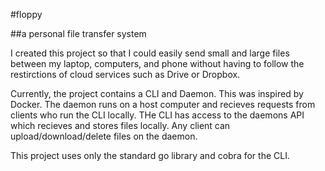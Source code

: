 
#floppy 

##a personal file transfer system

I created this project so that I could easily send small and large files between my laptop, computers, and phone without having to follow the restirctions of cloud services such as Drive or Dropbox. 

Currently, the project contains a CLI and Daemon. This was inspired by Docker. The daemon runs on a host computer and recieves requests from clients who run the CLI locally. THe CLI has access to the daemons API which recieves and stores files locally.
Any client can upload/download/delete files on the daemon.

This project uses only the standard go library and cobra for the CLI. 
